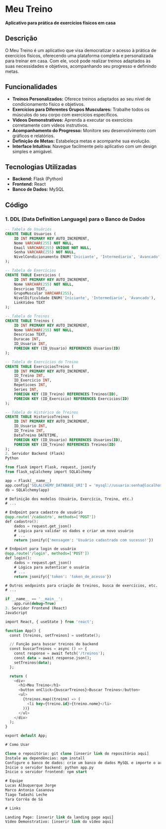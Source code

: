 # Meu Treino

**Aplicativo para prática de exercícios físicos em casa**

## Descrição

O Meu Treino é um aplicativo que visa democratizar o acesso à prática de exercícios físicos, oferecendo uma plataforma completa e personalizada para treinar em casa. Com ele, você pode realizar treinos adaptados às suas necessidades e objetivos, acompanhando seu progresso e definindo metas.

## Funcionalidades

* **Treinos Personalizados:** Oferece treinos adaptados ao seu nível de condicionamento físico e objetivos.
* **Exercícios para Diferentes Grupos Musculares:** Trabalhe todos os músculos do seu corpo com exercícios específicos.
* **Vídeos Demonstrativos:** Aprenda a executar os exercícios corretamente com vídeos instrutivos.
* **Acompanhamento do Progresso:** Monitore seu desenvolvimento com gráficos e relatórios.
* **Definição de Metas:** Estabeleça metas e acompanhe sua evolução.
* **Interface Intuitiva:** Navegue facilmente pelo aplicativo com um design simples e amigável.

## Tecnologias Utilizadas

* **Backend:** Flask (Python)
* **Frontend:** React
* **Banco de Dados:** MySQL

## Código

### 1. DDL (Data Definition Language) para o Banco de Dados

```sql
-- Tabela de Usuários
CREATE TABLE Usuarios (
    ID INT PRIMARY KEY AUTO_INCREMENT,
    Nome VARCHAR(255) NOT NULL,
    Email VARCHAR(255) UNIQUE NOT NULL,
    Senha VARCHAR(255) NOT NULL,
    NivelCondicionamento ENUM('Iniciante', 'Intermediario', 'Avancado')
);

-- Tabela de Exercícios
CREATE TABLE Exercicios (
    ID INT PRIMARY KEY AUTO_INCREMENT,
    Nome VARCHAR(255) NOT NULL,
    Descricao TEXT,
    GrupoMuscular VARCHAR(255),
    NivelDificuldade ENUM('Iniciante', 'Intermediario', 'Avancado'),
    LinkVideo TEXT
);

-- Tabela de Treinos
CREATE TABLE Treinos (
    ID INT PRIMARY KEY AUTO_INCREMENT,
    Nome VARCHAR(255) NOT NULL,
    Descricao TEXT,
    Duracao INT,
    ID_Usuario INT,
    FOREIGN KEY (ID_Usuario) REFERENCES Usuarios(ID)
);

-- Tabela de Exercícios do Treino
CREATE TABLE ExerciciosTreino (
    ID INT PRIMARY KEY AUTO_INCREMENT,
    ID_Treino INT,
    ID_Exercicio INT,
    Repeticoes INT,
    Series INT,
    FOREIGN KEY (ID_Treino) REFERENCES Treinos(ID),
    FOREIGN KEY (ID_Exercicio) REFERENCES Exercicios(ID)
);

-- Tabela de Histórico de Treinos
CREATE TABLE HistoricoTreinos (
    ID INT PRIMARY KEY AUTO_INCREMENT,
    ID_Usuario INT,
    ID_Treino INT,
    DataTreino DATETIME,
    FOREIGN KEY (ID_Usuario) REFERENCES Usuarios(ID),
    FOREIGN KEY (ID_Treino) REFERENCES Treinos(ID)
);
2. Servidor Backend (Flask)
Python

from flask import Flask, request, jsonify
from flask_sqlalchemy import SQLAlchemy

app = Flask(__name__)
app.config['SQLALCHEMY_DATABASE_URI'] = 'mysql://usuario:senha@localhost/meu_treino'
db = SQLAlchemy(app)

# Definição dos modelos (Usuário, Exercício, Treino, etc.)
# ...

# Endpoint para cadastro de usuário
@app.route('/cadastro', methods=['POST'])
def cadastro():
    dados = request.get_json()
    # Lógica para validar os dados e criar um novo usuário
    # ...
    return jsonify({'mensagem': 'Usuário cadastrado com sucesso!'})

# Endpoint para login de usuário
@app.route('/login', methods=['POST'])
def login():
    dados = request.get_json()
    # Lógica para autenticar o usuário
    # ...
    return jsonify({'token': 'token_de_acesso'})

# Outros endpoints para criação de treinos, busca de exercícios, etc.
# ...

if __name__ == '__main__':
    app.run(debug=True)
3. Servidor Frontend (React)
JavaScript

import React, { useState } from 'react';

function App() {
  const [treinos, setTreinos] = useState();

  // Função para buscar treinos do backend
  const buscarTreinos = async () => {
    const response = await fetch('/treinos');
    const data = await response.json();
    setTreinos(data);
  };

  return (
    <div>
      <h1>Meu Treino</h1>
      <button onClick={buscarTreinos}>Buscar Treinos</button>
      <ul>
        {treinos.map((treino) => (
          <li key={treino.id}>{treino.nome}</li>
        ))}
      </ul>
    </div>
  );
}

export default App;

# Como Usar

Clone o repositório: git clone [inserir link do repositório aqui]
Instale as dependências: npm install
Configure o banco de dados: crie um banco de dados MySQL e importe o arquivo meu_treino.sql.
Inicie o servidor backend: python app.py
Inicie o servidor frontend: npm start

# Equipe
Lucas Albuquerque Jorge
Marco Antonio Casanova
Tiago Tadashi Leche
Yara Corrêa de Sá

# Links

Landing Page: [inserir link da landing page aqui]
Vídeo Demonstrativo: [inserir link do vídeo aqui]

